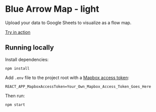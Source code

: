 # Blue Arrow Map - light

Upload your data to Google Sheets to visualize as a flow map.

[Try in action](https://blue-arrow-map-light.netlify.com/)

## Running locally

Install dependencies:

    npm install

Add `.env` file to the project root with a [Mapbox access token](https://www.mapbox.com/help/define-access-token/):

    REACT_APP_MapboxAccessToken=Your_Own_Mapbox_Access_Token_Goes_Here

Then run:

    npm start
